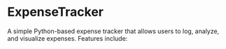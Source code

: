 # ExpenseTracker
A simple Python-based expense tracker that allows users to log, analyze, and visualize expenses. Features include:
